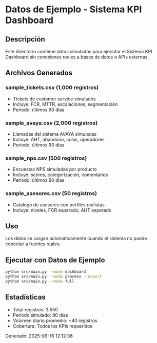 # Datos de Ejemplo - Sistema KPI Dashboard

## Descripción
Este directorio contiene datos simulados para ejecutar el Sistema KPI Dashboard sin conexiones reales a bases de datos o APIs externas.

## Archivos Generados

### sample_tickets.csv (1,000 registros)
- Tickets de customer service simulados
- Incluye: FCR, MTTR, escalaciones, segmentación
- Período: últimos 90 días

### sample_avaya.csv (2,000 registros)  
- Llamadas del sistema AVAYA simuladas
- Incluye: AHT, abandono, colas, operadores
- Período: últimos 90 días

### sample_nps.csv (500 registros)
- Encuestas NPS simuladas por producto
- Incluye: scores, categorización, comentarios
- Período: últimos 90 días

### sample_asesores.csv (50 registros)
- Catálogo de asesores con perfiles realistas
- Incluye: niveles, FCR esperado, AHT esperado

## Uso
Los datos se cargan automáticamente cuando el sistema no puede conectar a fuentes reales.

## Ejecutar con Datos de Ejemplo
```bash
python src/main.py --mode dashboard
python src/main.py --mode process --export
python src/main.py --mode full
```

## Estadísticas
- Total registros: 3,550
- Período simulado: 90 días
- Volumen diario promedio: ~40 registros
- Cobertura: Todos los KPIs requeridos

Generado: 2025-09-16 12:12:36
